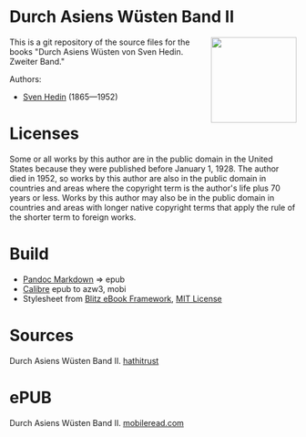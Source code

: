 # Durch Asiens Wüsten Band II

<img align="right" height="150" src="https://user-images.githubusercontent.com/13177792/196797674-b9e5221d-3391-473f-921e-2ef3e16b778c.jpg">

This is a git repository of the source files for the books "Durch Asiens Wüsten von Sven Hedin. Zweiter Band."

Authors:

* [Sven Hedin](https://de.wikipedia.org/wiki/Sven_Hedin) (1865—1952)

# Licenses
Some or all works by this author are in the public domain in the United States
because they were published before January 1, 1928. The author died in 1952, so
works by this author are also in the public domain in countries and areas where
the copyright term is the author's life plus 70 years or less. Works by this
author may also be in the public domain in countries and areas with longer
native copyright terms that apply the rule of the shorter term to foreign works.

# Build
* [Pandoc Markdown](https://pandoc.org/MANUAL.html#pandocs-markdown) => epub
* [Calibre](https://calibre-ebook.com/) epub to azw3, mobi
* Stylesheet from [Blitz eBook Framework](https://friendsofepub.github.io/Blitz/), [MIT License](https://github.com/FriendsOfEpub/Blitz/blob/master/LICENSE)

# Sources
Durch Asiens Wüsten Band II. [hathitrust](https://babel.hathitrust.org/cgi/pt?id=njp.32101057192294&view=1up&seq=1&skin=2021)

# ePUB
Durch Asiens Wüsten Band II. [mobileread.com](https://www.mobileread.com/forums/showthread.php?t=348858)

